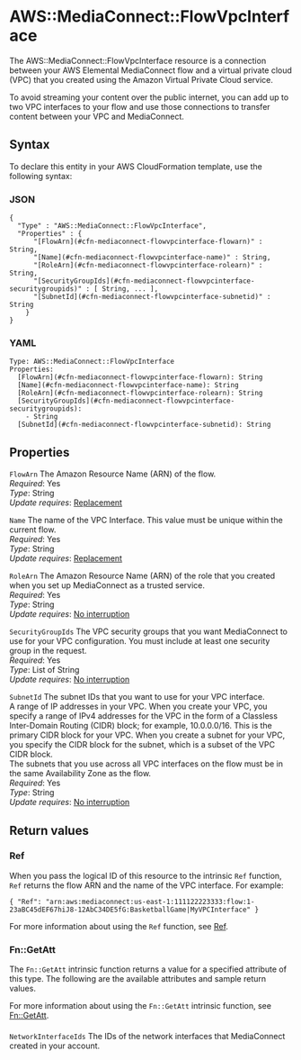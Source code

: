 # AWS::MediaConnect::FlowVpcInterface<a name="aws-resource-mediaconnect-flowvpcinterface"></a>

The AWS::MediaConnect::FlowVpcInterface resource is a connection between your AWS Elemental MediaConnect flow and a virtual private cloud \(VPC\) that you created using the Amazon Virtual Private Cloud service\.

To avoid streaming your content over the public internet, you can add up to two VPC interfaces to your flow and use those connections to transfer content between your VPC and MediaConnect\.

## Syntax<a name="aws-resource-mediaconnect-flowvpcinterface-syntax"></a>

To declare this entity in your AWS CloudFormation template, use the following syntax:

### JSON<a name="aws-resource-mediaconnect-flowvpcinterface-syntax.json"></a>

```
{
  "Type" : "AWS::MediaConnect::FlowVpcInterface",
  "Properties" : {
      "[FlowArn](#cfn-mediaconnect-flowvpcinterface-flowarn)" : String,
      "[Name](#cfn-mediaconnect-flowvpcinterface-name)" : String,
      "[RoleArn](#cfn-mediaconnect-flowvpcinterface-rolearn)" : String,
      "[SecurityGroupIds](#cfn-mediaconnect-flowvpcinterface-securitygroupids)" : [ String, ... ],
      "[SubnetId](#cfn-mediaconnect-flowvpcinterface-subnetid)" : String
    }
}
```

### YAML<a name="aws-resource-mediaconnect-flowvpcinterface-syntax.yaml"></a>

```
Type: AWS::MediaConnect::FlowVpcInterface
Properties: 
  [FlowArn](#cfn-mediaconnect-flowvpcinterface-flowarn): String
  [Name](#cfn-mediaconnect-flowvpcinterface-name): String
  [RoleArn](#cfn-mediaconnect-flowvpcinterface-rolearn): String
  [SecurityGroupIds](#cfn-mediaconnect-flowvpcinterface-securitygroupids): 
    - String
  [SubnetId](#cfn-mediaconnect-flowvpcinterface-subnetid): String
```

## Properties<a name="aws-resource-mediaconnect-flowvpcinterface-properties"></a>

`FlowArn`  <a name="cfn-mediaconnect-flowvpcinterface-flowarn"></a>
The Amazon Resource Name \(ARN\) of the flow\.  
*Required*: Yes  
*Type*: String  
*Update requires*: [Replacement](https://docs.aws.amazon.com/AWSCloudFormation/latest/UserGuide/using-cfn-updating-stacks-update-behaviors.html#update-replacement)

`Name`  <a name="cfn-mediaconnect-flowvpcinterface-name"></a>
The name of the VPC Interface\. This value must be unique within the current flow\.  
*Required*: Yes  
*Type*: String  
*Update requires*: [Replacement](https://docs.aws.amazon.com/AWSCloudFormation/latest/UserGuide/using-cfn-updating-stacks-update-behaviors.html#update-replacement)

`RoleArn`  <a name="cfn-mediaconnect-flowvpcinterface-rolearn"></a>
The Amazon Resource Name \(ARN\) of the role that you created when you set up MediaConnect as a trusted service\.  
*Required*: Yes  
*Type*: String  
*Update requires*: [No interruption](https://docs.aws.amazon.com/AWSCloudFormation/latest/UserGuide/using-cfn-updating-stacks-update-behaviors.html#update-no-interrupt)

`SecurityGroupIds`  <a name="cfn-mediaconnect-flowvpcinterface-securitygroupids"></a>
The VPC security groups that you want MediaConnect to use for your VPC configuration\. You must include at least one security group in the request\.  
*Required*: Yes  
*Type*: List of String  
*Update requires*: [No interruption](https://docs.aws.amazon.com/AWSCloudFormation/latest/UserGuide/using-cfn-updating-stacks-update-behaviors.html#update-no-interrupt)

`SubnetId`  <a name="cfn-mediaconnect-flowvpcinterface-subnetid"></a>
The subnet IDs that you want to use for your VPC interface\.  
A range of IP addresses in your VPC\. When you create your VPC, you specify a range of IPv4 addresses for the VPC in the form of a Classless Inter\-Domain Routing \(CIDR\) block; for example, 10\.0\.0\.0/16\. This is the primary CIDR block for your VPC\. When you create a subnet for your VPC, you specify the CIDR block for the subnet, which is a subset of the VPC CIDR block\.  
The subnets that you use across all VPC interfaces on the flow must be in the same Availability Zone as the flow\.  
*Required*: Yes  
*Type*: String  
*Update requires*: [No interruption](https://docs.aws.amazon.com/AWSCloudFormation/latest/UserGuide/using-cfn-updating-stacks-update-behaviors.html#update-no-interrupt)

## Return values<a name="aws-resource-mediaconnect-flowvpcinterface-return-values"></a>

### Ref<a name="aws-resource-mediaconnect-flowvpcinterface-return-values-ref"></a>

When you pass the logical ID of this resource to the intrinsic `Ref` function, `Ref` returns the flow ARN and the name of the VPC interface\. For example:

`{ "Ref": "arn:aws:mediaconnect:us-east-1:111122223333:flow:1-23aBC45dEF67hiJ8-12AbC34DE5fG:BasketballGame|MyVPCInterface" }`

For more information about using the `Ref` function, see [Ref](https://docs.aws.amazon.com/AWSCloudFormation/latest/UserGuide/intrinsic-function-reference-ref.html)\.

### Fn::GetAtt<a name="aws-resource-mediaconnect-flowvpcinterface-return-values-fn--getatt"></a>

The `Fn::GetAtt` intrinsic function returns a value for a specified attribute of this type\. The following are the available attributes and sample return values\.

For more information about using the `Fn::GetAtt` intrinsic function, see [Fn::GetAtt](https://docs.aws.amazon.com/AWSCloudFormation/latest/UserGuide/intrinsic-function-reference-getatt.html)\.

#### <a name="aws-resource-mediaconnect-flowvpcinterface-return-values-fn--getatt-fn--getatt"></a>

`NetworkInterfaceIds`  <a name="NetworkInterfaceIds-fn::getatt"></a>
The IDs of the network interfaces that MediaConnect created in your account\.
